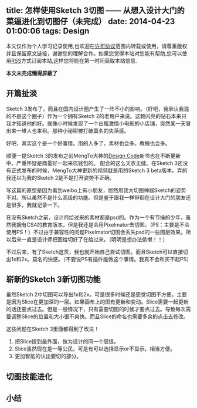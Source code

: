 title: 怎样使用Sketch 3切图 —— 从想入设计大门的菜逼进化到切图仔（未完成）
date: 2014-04-23 01:00:06
tags: Design
---

本文仅作为个人学习记录使用,也欢迎在[许可协议](http://creativecommons.org/licenses/by-nc/3.0/deed.zh)范围内转载或使用，请尊重版权并且保留原文链接，谢谢您的理解合作。如果您觉得本站对您能有帮助,您可以使用[RSS](https://iiiyu.com/atom.xml)方式订阅本站,这样您将能在第一时间获取本站信息.

**本文未完成懒得屏蔽了**


## 开篇扯淡
Sketch 3发布了，而且在国内设计圈产生了一阵不小的影响。（好吧，我承认我混的不是这个圈子）作为一个拥有Sketch 2的老用户来说。这颗闪亮的钻石本来只我才知道他的好。就像小时候发现了一个出租激情小电影的小店铺，突然某一天冒出来一堆人也来租。那种小秘密被打破莫名的失落感。

好吧，其实这个是一个好事情。用的人多了，素材也会多。教程也会多。

顺便一提Sketch 3的发布之前MengTo大神的[Design Code](http://designcode.io)新书也在不断更新中。严重怀疑是商量好一起来坑钱包的。 配合的这么天衣无缝。在Sketch 3还没有正式发布的时候，MengTo大神更新的视频就是用的Sketch 3 beta版本。弄的我还以为我的Sketch 2是不是打开姿势不正确。

写这篇的原型是因为看到weibo上有小朋友，居然用我大切图神器Sketch的姿势不对。所以虽然不是什么高级的功能。但是鉴于跟我一样徘徊在设计大门的朋友还是很多，我就记录一下。

在没有Sketch之前，设计师给过来的素材都是psd的。作为一个有节操的少年，虽然我拥有CS4的教育版本，但是我还是会用Pixelmator去切图。（PS：主要是不会使用PS！）不过由于兼容性的问题Pixelmator切图会丢失psd的一些图层效果。所以后来一直是设计师把图给切好了在给过来。（明明是想办法偷懒！！）

不过后来，有了Sketch这货，我也就开始自己尝试切图。而且Sketch可以直接切出1x和2x。莫名的快感。（不要说PS有插件能做这个事情。我真不会和买不起PS）

<!--more-->

## 崭新的Sketch 3新切图功能

虽然Sketch 2中切图可以导出1x和2x。可是很多时候还是感觉切图不方便。主要是因为Slice在更加深的一层。如果画布上的图有更新和变动。Slice需要一起更新的话还要点过去。但是一般情况下，只有需要切图的时候才要点过去。导致每次需要调整Slice的位置和大小很不爽快。而且Slice的命名也需要多余的点击去修改。

这些问题在Sketch 3里面都得到了改进！

1. 把Slice提到最外面，做为设计的同一个层级。
2. Slice虽然现在是一等公民，可是有可以选择显示or不显示。相当方便。
3. 更加智能的认出要切的部分。







## 切图技能进化

## 小结
